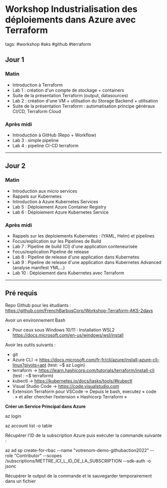 # Workshop Industrialisation des déploiements dans Azure avec Terraform 

tags: #workshop #aks #github #terraform

## Jour 1 

### Matin
- Introduction à Terraform
- Lab 1 : création d'un compte de stockage + containers
- Suite de la présentation Terraform (output, datasources)
- Lab 2 :  création d'une VM   + utilisation du Storage Backend + utilisation 
- Suite de la présentation Terraform : automatisation principe généraux CI/CD, Terraform Cloud

### Après midi
- Introduction à GitHub (Repo + Workflow)
- Lab 3 : simple pipeline
- Lab 4 : pipeline CI-CD terraform

---

## Jour 2
### Matin
- Introduction aux micro services
- Rappels sur Kubernetes
- Introduction à Azure Kubernetes Services
- Lab 5 : Déploiement Azure Container Registry
- Lab 6 : Déploiement Azure Kubernetes Service

### Après midi
- Rappels sur les deploiements Kubernetes : (YAML, Helm) et pipelines
- Focus/explication sur les Pipelines de Build 
- Lab 7 : Pipeline de build (CI) d'une application conteneurisée
- Focus/explication Pipeline de release
- Lab 8 : Pipeline de release d'une application dans Kubernetes
- Lab 9 : Pipeline de release d'une application dans Kubernetes Advanced (analyse manifest YML...)
- Lab 10 : Déploiement dans Kubernetes avec Terraform

---
## Pré requis

Repo Github pour les étudiants : https://github.com/FrenchBarbusCorp/Workshop-Terraform-AKS-2days

Avoir un environnement Bash 
- Pour ceux sous Windows 10/11 : Installation WSL2 https://docs.microsoft.com/en-us/windows/wsl/install

Avoir les outils suivants : 
- git
- Azure CLI -> https://docs.microsoft.com/fr-fr/cli/azure/install-azure-cli-linux?pivots=apt (test: ~$  az Login)
- terraform -> https://learn.hashicorp.com/tutorials/terraform/install-cli (test : ~$ terraform)
- kubectl -> https://kubernetes.io/docs/tasks/tools/#kubectl
- Visual Studio Code -> https://code.visualstudio.com
- Extension Terraform pour VSCode -> Depuis le bash, executez « code . » et aller chercher l’extension « Hashicorp Terraform »


**Créer un Service Principal dans Azure**

az login

az account list -o table

Récupérer l'ID de la subscription Azure puis exécuter la commande suivante :

az ad sp create-for-rbac --name "votrenom-demo-githubaction2022" --role "Contributor" --scopes /subscriptions/METTRE_ICI_L_ID_DE_LA_SUBSCRIPTION --sdk-auth -o jsonc

Récupérer le output de la commande et le sauvegarder temporairement dans un fichier 
   

